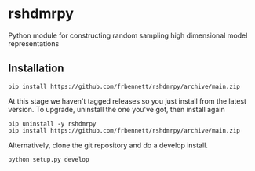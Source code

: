 # rshdmrpy
Python module for constructing random sampling high dimensional model representations

## Installation

```
pip install https://github.com/frbennett/rshdmrpy/archive/main.zip
```

At this stage we haven't tagged releases so you just install from the latest version.
To upgrade, uninstall the one you've got, then install again

```
pip uninstall -y rshdmrpy
pip install https://github.com/frbennett/rshdmrpy/archive/main.zip 
```

Alternatively, clone the git repository and do a develop install.

```
python setup.py develop
```


